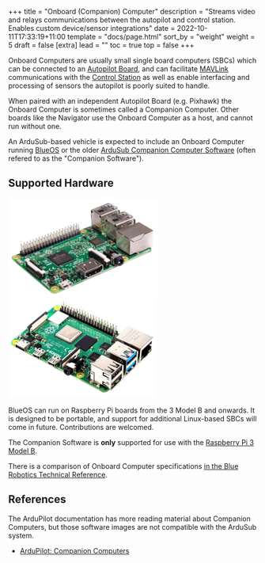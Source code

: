 +++
title = "Onboard (Companion) Computer"
description = "Streams video and relays communications between the autopilot and control station. Enables custom device/sensor integrations"
date = 2022-10-11T17:33:19+11:00
template = "docs/page.html"
sort_by = "weight"
weight = 5
draft = false
[extra]
lead = ""
toc = true
top = false
+++

Onboard Computers are usually small single board computers (SBCs) which can be connected to an [Autopilot Board](../autopilot/), and can facilitate [MAVLink](https://ardupilot.org/dev/docs/mavlink-basics.html) communications with the [Control Station](../control-computer/) as well as enable interfacing and processing of sensors the autopilot is poorly suited to handle.

When paired with an independent Autopilot Board (e.g. Pixhawk) the Onboard Computer is sometimes called a Companion Computer. Other boards like the Navigator use the Onboard Computer as a host, and cannot run without one.

An ArduSub-based vehicle is expected to include an Onboard Computer running [BlueOS](../../software/onboard-computer/) or the older [ArduSub Companion Computer Software](https://github.com/bluerobotics/companion) (often refered to as the "Companion Software").

## Supported Hardware

<img src="RPi3B.png" alt="Raspberry Pi 3 Model B" height=200> <img src="RPi4B.png" alt="Raspberry Pi 4 Model B" height=200>

BlueOS can run on Raspberry Pi boards from the 3 Model B and onwards. It is designed to be portable, and support for additional Linux-based SBCs will come in future. Contributions are welcomed.

The Companion Software is **only** supported for use with the [Raspberry Pi 3 Model B](https://www.raspberrypi.org/products/raspberry-pi-3-model-b/).

There is a comparison of Onboard Computer specifications [in the Blue Robotics Technical Reference](https://bluerobotics.com/learn/technical-reference/#onboard-computers).

## References

The ArduPilot documentation has more reading material about Companion Computers, but those software images are not compatible with the ArduSub system.

* [ArduPilot: Companion Computers](https://ardupilot.org/dev/docs/companion-computers.html)
